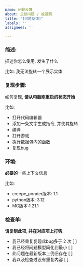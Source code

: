 ```yaml
---
name: 问题反馈
about: 反馈问题 / 或漏洞
title: "[问题反馈]"
labels: ''
assignees: ''

---
```


### 简述:

描述你怎么使用, 发生了什么

比如: 我无法旋转一个展示实体

### 复现步骤:

如何复现, **请从电脑刚重启的状态开始**

比如:
- 打开代码编辑器
- 添加一条文字生成指令, 并使其旋转
- 编译
- 打开游戏
- 执行数据包内的函数
- 复现bug

### 环境:

**必要的**一些上下文信息

比如: 
- creepe_ponder版本: 1.1
- python版本: 3.12
- MC版本:1.21.1

### 检查单:

**请复制此项, 并在对应项上打钩:**

- 我已经重复复现此bug多于 2 次 [   ]
- 我已经将问题模型简化到最小 [   ]
- 此问题在最新版本上仍旧存在 [   ]
- 我以及检查过没有重复内容 [   ]
